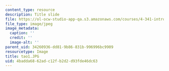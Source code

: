 ```yaml
---
content_type: resource
description: Title slide
file: https://ol-ocw-studio-app-qa.s3.amazonaws.com/courses/4-341-introduction-to-photography-fall-2002/4badda6862adc12fb2d2d93fde46dc63_tao1.JPG
file_type: image/jpeg
image_metadata:
  caption: ''
  credit: ''
  image-alt: ''
parent_uid: 34260936-dd81-9b86-831b-996996bc9909
resourcetype: Image
title: tao1.JPG
uid: 4badda68-62ad-c12f-b2d2-d93fde46dc63
---
```

